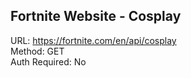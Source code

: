 ## Fortnite Website - Cosplay

URL: https://fortnite.com/en/api/cosplay \
Method: GET \
Auth Required: No
